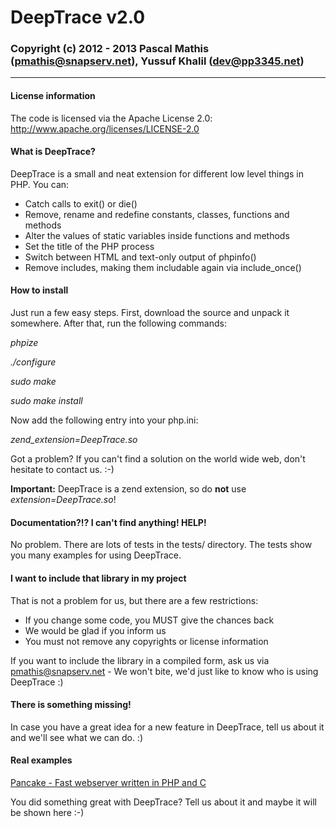 # DeepTrace v2.0
### Copyright (c) 2012 - 2013 Pascal Mathis (pmathis@snapserv.net), Yussuf Khalil (dev@pp3345.net)
* * *
#### License information
The code is licensed via the Apache License 2.0: http://www.apache.org/licenses/LICENSE-2.0

#### What is DeepTrace?
DeepTrace is a small and neat extension for different low level things in PHP. You can:

* Catch calls to exit() or die()
* Remove, rename and redefine constants, classes, functions and methods
* Alter the values of static variables inside functions and methods
* Set the title of the PHP process
* Switch between HTML and text-only output of phpinfo()
* Remove includes, making them includable again via include_once()

#### How to install
Just run a few easy steps. First, download the source and unpack it somewhere. After that, run the following commands:

*phpize*

*./configure*

*sudo make*

*sudo make install*

Now add the following entry into your php.ini:

*zend_extension=DeepTrace.so*

Got a problem? If you can't find a solution on the world wide web, don't hesitate to contact us. :-)

**Important:**
DeepTrace is a zend extension, so do **not** use *extension=DeepTrace.so*!

#### Documentation?!? I can't find anything! HELP!
No problem. There are lots of tests in the tests/ directory. The tests show you many examples for using DeepTrace.

#### I want to include that library in my project
That is not a problem for us, but there are a few restrictions:

* If you change some code, you MUST give the chances back
* We would be glad if you inform us
* You must not remove any copyrights or license information

If you want to include the library in a compiled form, ask us via pmathis@snapserv.net - We won't bite, we'd just like to know who is using DeepTrace :)

#### There is something missing!
In case you have a great idea for a new feature in DeepTrace, tell us about it and we'll see what we can do. :)

#### Real examples
[Pancake - Fast webserver written in PHP and C](https://github.com/pp3345/Pancake "2012 - 2013 Yussuf Khalil")

You did something great with DeepTrace? Tell us about it and maybe it will be shown here :-)
